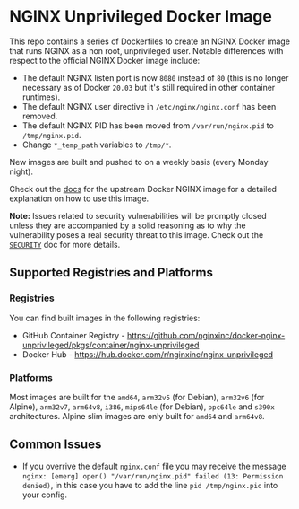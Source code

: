 # NGINX Unprivileged Docker Image

This repo contains a series of Dockerfiles to create an NGINX Docker image that runs NGINX as a non root, unprivileged user. Notable differences with respect to the official NGINX Docker image include:

* The default NGINX listen port is now `8080` instead of `80` (this is no longer necessary as of Docker `20.03` but it's still required in other container runtimes).
* The default NGINX user directive in `/etc/nginx/nginx.conf` has been removed.
* The default NGINX PID has been moved from `/var/run/nginx.pid` to `/tmp/nginx.pid`.
* Change `*_temp_path` variables to `/tmp/*`.

New images are built and pushed to on a weekly basis (every Monday night).

Check out the [docs](https://hub.docker.com/_/nginx) for the upstream Docker NGINX image for a detailed explanation on how to use this image.

**Note:** Issues related to security vulnerabilities will be promptly closed unless they are accompanied by a solid reasoning as to why the vulnerability poses a real security threat to this image. Check out the [`SECURITY`](https://github.com/nginxinc/docker-nginx-unprivileged/blob/main/.github/SECURITY.md) doc for more details.

## Supported Registries and Platforms

### Registries

You can find built images in the following registries:

* GitHub Container Registry - <https://github.com/nginxinc/docker-nginx-unprivileged/pkgs/container/nginx-unprivileged>
* Docker Hub - <https://hub.docker.com/r/nginxinc/nginx-unprivileged>

### Platforms

Most images are built for the `amd64`, `arm32v5` (for Debian), `arm32v6` (for Alpine), `arm32v7`, `arm64v8`, `i386`, `mips64le` (for Debian), `ppc64le` and `s390x` architectures. Alpine slim images are only built for `amd64` and `arm64v8`.

## Common Issues

* If you overrive the default `nginx.conf` file you may receive the message `nginx: [emerg] open() "/var/run/nginx.pid" failed (13: Permission denied)`, in this case you have to add the line `pid /tmp/nginx.pid` into your config.
